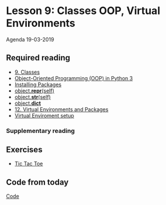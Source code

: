 # Lesson 9: Classes OOP, Virtual Environments
Agenda 19-03-2019

## Required reading
* [9. Classes](https://docs.python.org/3/tutorial/classes.html)
* [Object-Oriented Programming (OOP) in Python 3](https://realpython.com/python3-object-oriented-programming/)
* [Installing Packages](https://packaging.python.org/tutorials/installing-packages/)
* [object.__repr__(self)](https://docs.python.org/3/reference/datamodel.html#object.__repr__)
* [object.__str__(self)](https://docs.python.org/3/reference/datamodel.html#object.__str__)
* [object.__dict__](https://docs.python.org/3/library/stdtypes.html#object.__dict__)
* [12. Virtual Environments and Packages](https://docs.python.org/3/tutorial/venv.html)
* [Virtual Enviroment setup ](materials/virtual_enviroment_setup.md)


### Supplementary reading
<!--
* [virtualenv 16.4.3](https://pypi.org/project/virtualenv/)
  * ```` pip install vertualenv  ````   
* [Python Virtual Environments: A Primer](https://realpython.com/python-virtual-environments-a-primer/)
-->

## Exercises
* [Tic Tac Toe](exercises/tic_tac_toe.md)

## Code from today
[Code](/code_from_today)